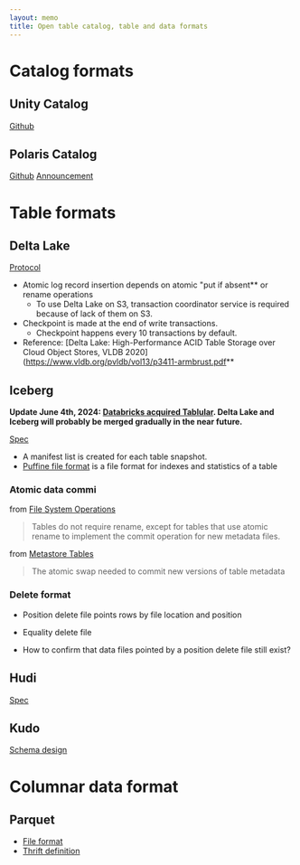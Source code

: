 ```yaml
---
layout: memo
title: Open table catalog, table and data formats
---
```


# Catalog formats
## Unity Catalog
[Github](https://github.com/unitycatalog/unitycatalog)


## Polaris Catalog
[Github](https://github.com/snowflakedb/polaris-catalog)
[Announcement](https://www.snowflake.com/blog/introducing-polaris-catalog/)

# Table formats
## Delta Lake
[Protocol](https://github.com/delta-io/delta/blob/master/PROTOCOL.md)

- Atomic log record insertion depends on atomic "put if absent** or rename operations
  - To use Delta Lake on S3, transaction coordinator service is required because of lack of them on S3.
- Checkpoint is made at the end of write transactions.
  - Checkpoint happens every 10 transactions by default.
- Reference: [Delta Lake: High-Performance ACID Table Storage over Cloud Object Stores, VLDB 2020](https://www.vldb.org/pvldb/vol13/p3411-armbrust.pdf**

## Iceberg
**Update June 4th, 2024: [Databricks acquired Tablular](https://www.databricks.com/company/newsroom/press-releases/databricks-agrees-acquire-tabular-company-founded-original-creators). Delta Lake and Iceberg will probably be merged gradually in the near future.**

[Spec](https://iceberg.apache.org/spec/)

- A manifest list is created for each table snapshot.
- [Puffine file format](https://iceberg.apache.org/puffin-spec/) is a file format for indexes and statistics of a table

### Atomic data commi
from [File System Operations](https://iceberg.apache.org/spec/#file-system-operations)

> Tables do not require rename, except for tables that use atomic rename to implement the commit operation for new metadata files.

from [Metastore Tables](https://iceberg.apache.org/spec/#metastore-tables)
> The atomic swap needed to commit new versions of table metadata

### Delete format
- Position delete file points rows by file location and position
- Equality delete file

- How to confirm that data files pointed by a position delete file still exist?

## Hudi
[Spec](https://hudi.apache.org/tech-specs/)

## Kudo
[Schema design](https://kudu.apache.org/docs/schema_design.html)


# Columnar data format
## Parquet
- [File format](https://parquet.apache.org/docs/file-format/)
- [Thrift definition](https://github.com/apache/parquet-format/blob/master/src/main/thrift/parquet.thrift)
